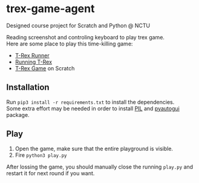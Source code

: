 # trex-game-agent
Designed course project for Scratch and Python @ NCTU

Reading screenshot and controling keyboard to play trex game.  
Here are some place to play this time-killing game:
- [T-Rex Runner](http://www.trex-game.skipser.com/)
- [Running T-Rex](http://apps.thecodepost.org/trex/trex.html)
- [T-Rex Game](https://scratch.mit.edu/projects/98506770/) on Scratch

## Installation
Run `pip3 install -r requirements.txt` to install the dependencies.  
Some extra effort may be needed in order to install [PIL](http://www.pythonware.com/products/pil/) and [pyautogui](https://pyautogui.readthedocs.io/en/latest/install.html) package.  

## Play
1. Open the game, make sure that the entire playground is visible.
2. Fire `python3 play.py`

After lossing the game, you should manually close the running `play.py` and restart it for next round if you want.  
